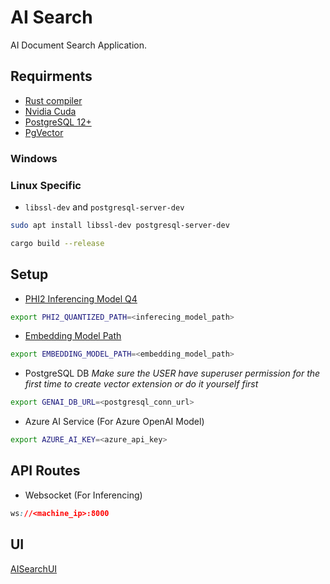 # AI Search

AI Document Search Application.

## Requirments

- [Rust compiler](https://rustup.rs/)
- [Nvidia Cuda](https://developer.nvidia.com/cuda-downloads/)
- [PostgreSQL 12+](https://www.postgresql.org/download/)
- [PgVector](https://github.com/pgvector/pgvector)
  
### Windows

### Linux Specific

- `libssl-dev` and `postgresql-server-dev`

```sh
sudo apt install libssl-dev postgresql-server-dev
```

```sh
cargo build --release
```

## Setup

- [PHI2 Inferencing Model Q4](https://huggingface.co/Demonthos/dolphin-2_6-phi-2-candle)

```bash
export PHI2_QUANTIZED_PATH=<inferecing_model_path>
```

- [Embedding Model Path](https://huggingface.co/BAAI/bge-large-en-v1.5)

```bash
export EMBEDDING_MODEL_PATH=<embedding_model_path>
```

- PostgreSQL DB
  _Make sure the USER have superuser permission for the first time to create vector extension or do it yourself first_

```bash
export GENAI_DB_URL=<postgresql_conn_url>
```

- Azure AI Service (For Azure OpenAI Model)

```bash
export AZURE_AI_KEY=<azure_api_key>
```

## API Routes

- Websocket (For Inferencing)

```css
ws://<machine_ip>:8000
```

## UI

[AISearchUI](https://github.com/abughalib/AISearchUI)
